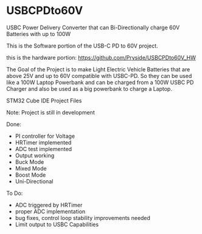 # USBCPDto60V
USBC Power Delivery Converter that can Bi-Directionally charge 60V Batteries with up to 100W

This is the Software portion of the USB-C PD to 60V project.

this is the hardware portion: https://github.com/Pryside/USBCPDto60V_HW

The Goal of the Project is to make Light Electric Vehicle Batteries that are above 25V and up to 60V compatible with USBC-PD. So they can be used like a 100W Laptop Powerbank and can be charged from a 100W USBC PD Charger and also be used as a big powerbank to charge a Laptop.

STM32 Cube IDE Project Files

Note: Project is still in development

Done:
- PI controller for Voltage
- HRTimer implemented
- ADC test implemented
- Output working
- Buck Mode
- Mixed Mode
- Boost Mode
- Uni-Directional

To Do:
- ADC triggered by HRTimer
- proper ADC implementation
- bug fixes, control loop stability improvements needed
- Limit output to USBC Capabilities
